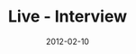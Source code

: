 ---
layout: media
category: media
title: "Live - Interview"
date: 2012-02-10
description: "Strong journey interview with Gil."
tag: 
 - strong-challenege
 - live
 - gil
video: "http://s3.amazonaws.com/crossroads-media/other-media/video/wk6_gil_intv_live.mp4"
video-poster: "http://s3.amazonaws.com/crossroads-media/images/gil_still.jpg"
---